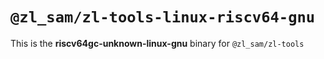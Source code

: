 # `@zl_sam/zl-tools-linux-riscv64-gnu`

This is the **riscv64gc-unknown-linux-gnu** binary for `@zl_sam/zl-tools`
